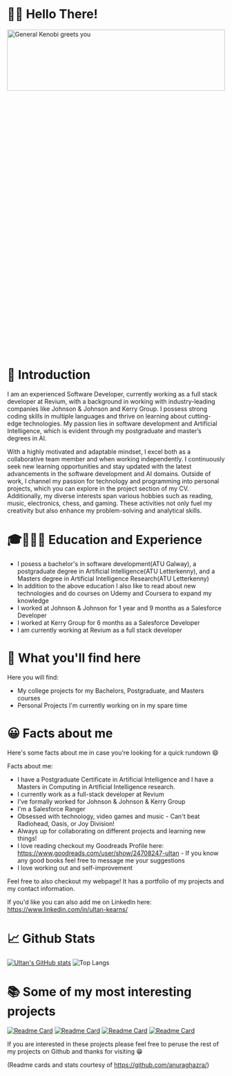 # 👋🏻 Hello There!

<img src="https://c.tenor.com/WuOwfnsLcfYAAAAS/star-wars-obi-wan-kenobi.gif" alt="General Kenobi greets you" height="19%%" width="100%"/>



<!--
**Ultan-Kearns/ultan-kearns** is a ✨ _special_ ✨ repository because its `README.md` (this file) appears on your GitHub profile.

Here are some ideas to get you started:

- 🔭 I’m currently working on ...
- 🌱 I’m currently learning ...
- 👯 I’m looking to collaborate on ...
- 🤔 I’m looking for help with ...
- 💬 Ask me about ...
- 📫 How to reach me: ...
- ⚡ Fun fact: ...
-->
# 📖 Introduction 

I am an experienced Software Developer, currently working as a full stack developer at Revium, with a background in working with industry-leading companies like Johnson & Johnson and Kerry Group. I possess strong coding skills in multiple languages and thrive on learning about cutting-edge technologies. My passion lies in software development and Artificial Intelligence, which is evident through my postgraduate and master’s degrees in AI.

With a highly motivated and adaptable mindset, I excel both as a collaborative team member and when working independently. I continuously seek new learning opportunities and stay updated with the latest advancements in the software development and AI domains. Outside of work, I channel my passion for technology and programming into personal projects, which you can explore in the project section of my CV. Additionally, my diverse interests span various hobbies such as reading, music, electronics, chess, and gaming. These activities not only fuel my creativity but also enhance my problem-solving and analytical skills.

# 🎓👨🏻‍💻 Education and Experience
+ I posess a bachelor's in software development(ATU Galway), a postgraduate degree in Artificial Intelligence(ATU Letterkenny), and a Masters degree in Artificial Intelligence Research(ATU Letterkenny)
+ In addition to the above education I also like to read about new technologies and do courses on Udemy and Coursera to expand my knowledge
+ I worked at Johnson & Johnson for 1 year and 9 months as a Salesforce Developer
+ I worked at Kerry Group for 6 months as a Salesforce Developer
+ I am currently working at Revium as a full stack developer

# 🔎 What you'll find here

Here you will find:

+ My college projects for  my Bachelors, Postgraduate, and Masters courses
+ Personal Projects I'm currently working on in my spare time

# 😀 Facts about me 

Here's some facts about me in case you're looking for a quick rundown :smile: 

Facts about me:
+ I have a Postgraduate Certificate in Artificial Intelligence and I have a Masters in Computing in Artificial Intelligence research.
+ I currently work as a full-stack developer at Revium
+ I've formally worked for Johnson & Johnson & Kerry Group
+ I'm a Salesforce Ranger
+ Obsessed with technology, video games and music - Can't beat Radiohead, Oasis, or Joy Division!
+ Always up for collaborating on different projects and learning new things!
+ I love reading checkout my Goodreads Profile here: https://www.goodreads.com/user/show/24708247-ultan - If you know any good books feel free to message me your suggestions
+ I love working out and self-improvement

Feel free to also checkout my webpage! It has a portfolio of my projects and my contact information.

If you'd like you can also add me on LinkedIn here: https://www.linkedin.com/in/ultan-kearns/


# 📈 Github Stats

[![Ultan's GitHub stats](https://github-readme-stats.vercel.app/api?username=ultan-kearns)](https://github.com/anuraghazra/github-readme-stats/&theme=ambient_gradient) ![Top Langs](https://github-readme-stats.vercel.app/api/top-langs/?username=ultan-kearns&hide_progress=true&theme=ambient_gradient)

# 📚 Some of my most interesting projects
[![Readme Card](https://github-readme-stats.vercel.app/api/pin/?username=ultan-kearns&repo=Masters_Thesis_Automated_Detection_of_COVID_19_Using_GANs_and_CNNs)](https://github.com/Ultan-Kearns/Masters_Thesis_Automated_Detection_of_COVID_19_Using_GANs_and_CNNs)
[![Readme Card](https://github-readme-stats.vercel.app/api/pin/?username=ultan-kearns&repo=LYIT-Machine-Learning-Project)](https://github.com/Ultan-Kearns/LYIT-Machine-Learning-Project)
[![Readme Card](https://github-readme-stats.vercel.app/api/pin/?username=ultan-kearns&repo=AppliedProject)](https://github.com/Ultan-Kearns/AppliedProject)
[![Readme Card](https://github-readme-stats.vercel.app/api/pin/?username=ultan-kearns&repo=Analysis-of-Deep-Learning-Algorithms)](https://github.com/Ultan-Kearns/Analysis-of-Deep-Learning-Algorithms)

If you are interested in these projects please feel free to peruse the rest of my projects on Github and thanks for visiting 😁

(Readme cards and stats courtesy of https://github.com/anuraghazra/)
